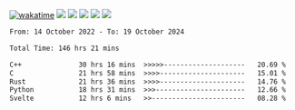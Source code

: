 [![wakatime](https://wakatime.com/badge/user/368879df-dc38-4b1a-86c4-8a2054a0e074.svg)](https://wakatime.com/@368879df-dc38-4b1a-86c4-8a2054a0e074)
<img src="https://img.shields.io/badge/Windows-0078D6?style=flat&logo=Windows&logoColor=white">
<img src="https://img.shields.io/badge/IntelliJ_IDEA-000000.svg?style=flat&logo=IntelliJ-IDEA&logoColor=white">
<img src="https://img.shields.io/badge/CLion-000000.svg?style=flat&logo=CLion&logoColor=white">
<img src="https://img.shields.io/badge/Visual_Studio_Code-007ACC?style=flat&logo=Visual-Studio-Code&logoColor=white">
<img src="https://img.shields.io/badge/Discord-5865F2?label=kano42&style=flat&logo=discord&logoColor=white">
<br>


<!--START_SECTION:waka-->

```txt
From: 14 October 2022 - To: 19 October 2024

Total Time: 146 hrs 21 mins

C++              30 hrs 16 mins  >>>>>--------------------   20.69 %
C                21 hrs 58 mins  >>>>---------------------   15.01 %
Rust             21 hrs 36 mins  >>>>---------------------   14.76 %
Python           18 hrs 31 mins  >>>----------------------   12.66 %
Svelte           12 hrs 6 mins   >>-----------------------   08.28 %
```

<!--END_SECTION:waka-->
